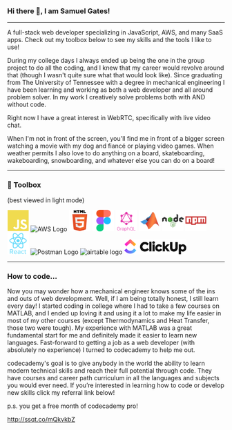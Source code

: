 ### Hi there 👋, I am Samuel Gates!

---

A full-stack web developer specializing in JavaScript, AWS, and many SaaS apps. Check out my toolbox below to see my skills and the tools I like to use! 

During my college days I always ended up being the one in the group project to do all the coding, and I knew that my career would revolve around that (though I wasn't quite sure what that would look like). Since graduating from The University of Tennessee with a degree in mechanical engineering I have been learning and working as both a web developer and all around problem solver. In my work I creatively solve problems both with AND without code. 

Right now I have a great interest in WebRTC, specifically with live video chat. 

When I'm not in front of the screen, you'll find me in front of a bigger screen watching a movie with my dog and fiancé or playing video games. When weather permits I also love to do anything on a board, skateboarding, wakeboarding, snowboarding, and whatever else you can do on a board!

---

### 🧰 Toolbox 
(best viewed in light mode)

<img src="https://github.com/devicons/devicon/blob/master/icons/javascript/javascript-plain.svg" alt="JavaScript logo" width="50" height="50" /> <img src="https://upload.wikimedia.org/wikipedia/commons/9/93/Amazon_Web_Services_Logo.svg" alt="AWS Logo" width="50" height="50" /> <img src="https://github.com/devicons/devicon/blob/master/icons/html5/html5-original-wordmark.svg" alt="html5 logo" height="50" width="50" /> <img src="https://github.com/devicons/devicon/blob/master/icons/figma/figma-original.svg" alt="Figma logo" height="50" width="50" /> <img src="https://github.com/devicons/devicon/blob/master/icons/graphql/graphql-plain-wordmark.svg" alt="GraphQL logo" height="50" width="50" /> <img src="https://github.com/devicons/devicon/blob/master/icons/matlab/matlab-original.svg" alt="Matlab logo" height="50" width="50" /> <img src="https://github.com/devicons/devicon/blob/master/icons/nodejs/nodejs-original-wordmark.svg" alt="node.js logo" height="50" width="50" /> <img src="https://github.com/devicons/devicon/blob/master/icons/npm/npm-original-wordmark.svg" alt="npm logo" height="50" width="50" /> <img src="https://github.com/devicons/devicon/blob/master/icons/react/react-original-wordmark.svg" alt="React logo" height="50" width="50" /> <img src="https://www.postman.com/assets/logos/postman-logo-stacked.svg" alt="Postman Logo" height="50" /> 
<img src="https://upload.wikimedia.org/wikipedia/commons/4/4b/Airtable_Logo.svg" alt="airtable logo" height="35"  /> <img src="https://github.com/sam-gates/sam-gates/blob/main/logo-color.svg" alt="ClickUp logo" height="35" />

---

### How to code...

Now you may wonder how a mechanical engineer knows some of the ins and outs of web development. Well, if I am being totally honest, I still learn every day! I started coding in college where I had to take a few courses on MATLAB, and I ended up loving it and using it a lot to make my life easier in most of my other courses (except Thermodynamics and Heat Transfer, those two were tough). My experience with MATLAB was a great fundamental start for me and definitely made it easier to learn new languages. Fast-forward to getting a job as a web developer (with absolutely no experience) I turned to codecademy to help me out. 

codecademy's goal is to give anybody in the world the ability to learn modern technical skills and reach their full potential through code. They have courses and career path curriculum in all the languages and subjects you would ever need. If you’re interested in learning how to code or develop new skills click my referral link below!

p.s. you get a free month of codecademy pro!

http://ssqt.co/mQkvkbZ
